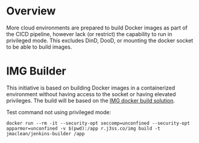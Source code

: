 # Overview
More cloud environments are prepared to build Docker images as part of the CICD pipeline, however lack (or restrict) the capability to run in privileged mode. This excludes DinD, DooD, or mounting the docker socket to be able to build images.

# IMG Builder
This initiative is based on building Docker images in a containerized environment without having access to the socket or having elevated privileges. The build will be based on the [IMG docker build solution](https://github.com/genuinetools/img).

Test command not using privileged mode:
```
docker run --rm -it --security-opt seccomp=unconfined --security-opt apparmor=unconfined -v $(pwd):/app r.j3ss.co/img build -t jmaclean/jenkins-builder /app
```